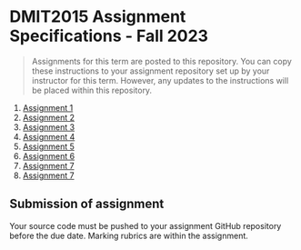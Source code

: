 # DMIT2015 Assignment Specifications - Fall 2023

> Assignments for this term are posted to this repository. You can copy these instructions to your assignment repository set up by your instructor for this term. However, any updates to the instructions will be placed within this repository.

1. [Assignment 1](./dmit2015-1231-assignment01.adoc)
2. [Assignment 2](./dmit2015-1231-assignment02.adoc)
3. [Assignment 3](./dmit2015-1231-assignment03.adoc)
4. [Assignment 4](./dmit2015-1231-assignment04.adoc)
5. [Assignment 5](./dmit2015-1231-assignment05.adoc)
6. [Assignment 6](./dmit2015-1231-assignment06.adoc)
7. [Assignment 7](./dmit2015-1231-assignment07.adoc)
8. [Assignment 7](./dmit2015-1231-assignment08.adoc)

## Submission of assignment

Your source code must be pushed to your assignment GitHub repository before the due date. Marking rubrics are within the assignment.

